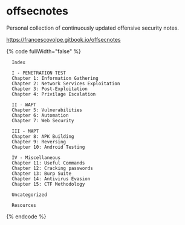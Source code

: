 # offsecnotes

Personal collection of continuously updated offensive security notes.

https://francescovolpe.gitbook.io/offsecnotes

{% code fullWidth="false" %}
```markup
  Index
  
  I - PENETRATION TEST
  Chapter 1: Information Gathering
  Chapter 2: Network Services Exploitation
  Chapter 3: Post-Exploitation
  Chapter 4: Privilage Escalation
  
  II - WAPT
  Chapter 5: Vulnerabilities
  Chapter 6: Automation
  Chapter 7: Web Security
  
  III - MAPT
  Chapter 8: APK Building
  Chapter 9: Reversing
  Chapter 10: Android Testing
  
  IV - Miscellaneous
  Chapter 11: Useful Commands
  Chapter 12: Cracking passwords
  Chapter 13: Burp Suite
  Chapter 14: Antivirus Evasion
  Chapter 15: CTF Methodology
  
  Uncategorized
  
  Resources
```
{% endcode %}
